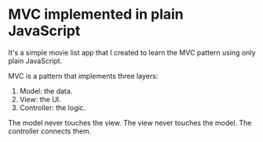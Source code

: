 # MVC implemented in plain JavaScript

It's a simple movie list app that I created to learn the MVC pattern using only plain JavaScript.

MVC is a pattern that implements three layers:
1. Model: the data.
2. View: the UI.
3. Controller: the logic.

The model never touches the view. The view never touches the model. The controller connects them.